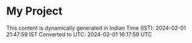 # My Project

This content is dynamically generated in Indian Time (IST): 2024-02-01 21:47:59 IST
Converted to UTC: 2024-02-01 16:17:59 UTC
